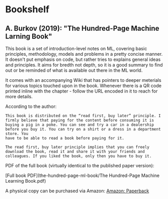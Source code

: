 # Bookshelf

## A. Burkov (2019): "The Hundred-Page Machine Larning Book"

This book is a set of introduction-level notes on ML, covering basic principles, methodology, models and problems in a pretty concise manner. It doesn't put emphasis on code, but rather tries to explains general ideas and principles. It aims for bredth not depth, so it is a good summary to find out or be reminded of what is available out there in the ML world.

It comes with an accompanying Wiki that has pointers to deeper meterials for various topics touched upon in the book. Whenever there is a QR code printed inline with the chapter - follow the URL encoded in it to reach for more details.

According to the author:

```
This book is distributed on the “read first, buy later” principle. I firmly believe that paying for the content before consuming it is buying a pig in a poke. You can see and try a car in a dealership before you buy it. You can try on a shirt or a dress in a department store. You
have to be able to read a book before paying for it.

The read first, buy later principle implies that you can freely download the book, read it and share it with your friends and colleagues. If you liked the book, only then you have to buy it.
```

PDF of the full book (virtually identical to the published paper version):

[Full book PDF](the-hundred-page-ml-book/The Hundred-Page Machine Learning Book.pdf)


A physical copy can be purchased via Amazon:
[Amazon: Paperback](https://www.amazon.com/Hundred-Page-Machine-Learning-Book/dp/199957950X)
